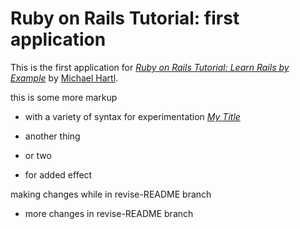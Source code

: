 # Ruby on Rails Tutorial: first application

This is the first application for
[*Ruby on Rails Tutorial: Learn Rails by Example*](http://railstutorial.org/) 
by [Michael Hartl](http://michaelhartl.com/).

 this is some more markup
 - with a variety of syntax for experimentation
 [*My Title*](https://github.com/podenski/first_app)

 - another thing
 - or two
 - for added effect

 making changes while in revise-README branch

 - more changes in revise-README branch
 
